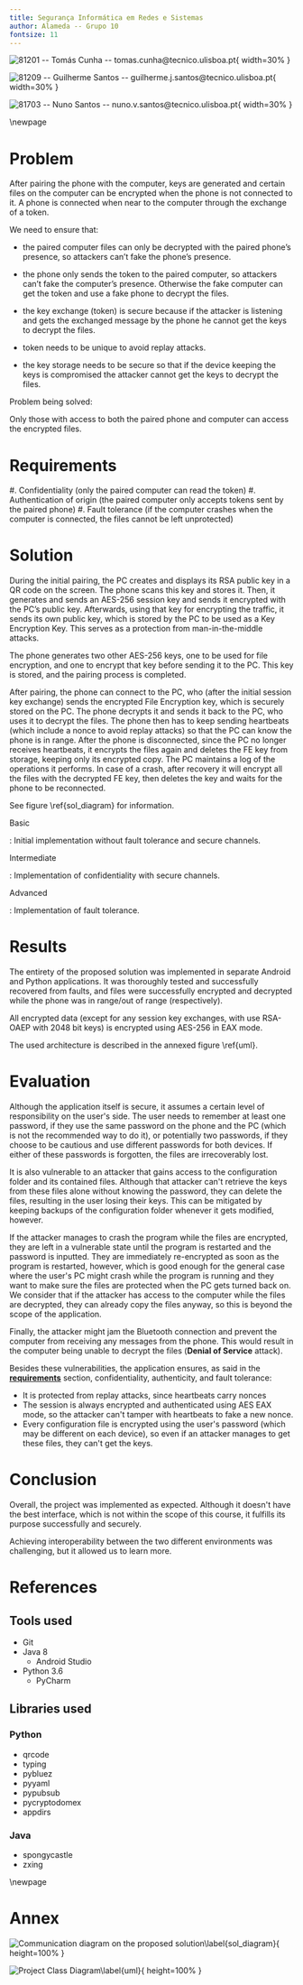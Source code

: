 ```yaml
---
title: Segurança Informática em Redes e Sistemas
author: Alameda -- Grupo 10
fontsize: 11
---
```


![81201 -- Tomás Cunha -- tomas.cunha\@tecnico.ulisboa.pt](81201.jpg){ width=30% } 

![81209 -- Guilherme Santos -- guilherme.j.santos\@tecnico.ulisboa.pt](81209.jpg){ width=30% }

![81703 -- Nuno Santos -- nuno.v.santos\@tecnico.ulisboa.pt](81703.jpg){ width=30% }

\newpage

# Problem

After pairing the phone with the computer, keys are generated and certain files on the computer 
can be encrypted when the phone is not connected to it. A phone is connected when near to the 
computer through the exchange of a token.

We need to ensure that:

  * the paired computer files can only be decrypted with the paired phone’s presence, so attackers can’t fake 
    the phone’s presence.

  * the phone only sends the token to the paired computer,
    so attackers can’t fake the computer’s presence. Otherwise the fake computer can get
    the token and use a fake phone to decrypt the files.

  * the key exchange (token) is secure because if the attacker is listening and gets
    the exchanged message by the phone he cannot get the keys to decrypt the files.
  * token needs to be unique to avoid replay attacks.
  * the key storage needs to be secure so that if the device keeping the keys is
    compromised the attacker cannot get the keys to decrypt the files.
 
Problem being solved:

Only those with access to both the paired phone and computer can access the encrypted files.

# Requirements

  #. Confidentiality (only the paired computer can read the token)
  #. Authentication of origin (the paired computer only accepts tokens sent by the paired phone)
  #. Fault tolerance (if the computer crashes when the computer is connected, the files cannot be left unprotected)

# Solution

During the initial pairing, the PC creates and displays its RSA public key in a QR code on the screen.
The phone scans this key and stores it. Then, it generates and sends an AES-256 session key and 
sends it encrypted with the PC’s public key. Afterwards, using that key for encrypting the traffic,
it sends its own public key, which is stored by the PC to be used as a Key Encryption Key.
This serves as a protection from man-in-the-middle attacks.

The phone generates two other AES-256 keys, one to be used for file encryption, and one to encrypt that key before sending it to the PC.
This key is stored, and the pairing process is completed.

After pairing, the phone can connect to the PC, who (after the initial session key exchange) sends the
encrypted File Encryption key, which is securely stored on the PC. The phone decrypts it and sends it
back to the PC, who uses it to decrypt the files. The phone then has to keep sending heartbeats (which
include a nonce to avoid replay attacks) so that the PC can know the phone is in range. After the phone
is disconnected, since the PC no longer receives heartbeats, it encrypts the files again and deletes
the FE key from storage, keeping only its encrypted copy. The PC maintains a log of the operations it
performs. In case of a crash, after recovery it will encrypt all the files with the decrypted FE key,
then deletes the key and waits for the phone to be reconnected.

See figure \ref{sol_diagram} for information.
 
Basic

:  Initial implementation without fault tolerance and secure channels.
 
Intermediate

: Implementation of confidentiality with secure channels.
 
Advanced

: Implementation of fault tolerance.

# Results

The entirety of the proposed solution was implemented in separate Android and
Python applications. It was thoroughly tested and successfully recovered from
faults, and files were successfully encrypted and decrypted while the phone was
in range/out of range (respectively).

All encrypted data (except for any session key exchanges, with use RSA-OAEP with
2048 bit keys) is encrypted using AES-256 in EAX mode.

The used architecture is described in the annexed figure \ref{uml}.

# Evaluation

Although the application itself is secure, it assumes a certain level of responsibility
on the user's side. The user needs to remember at least one password, if they use the
same password on the phone and the PC (which is not the recommended way to do it), or
potentially two passwords, if they choose to be cautious and use different passwords for
both devices. If either of these passwords is forgotten, the files are irrecoverably lost.

It is also vulnerable to an attacker that gains access to the configuration folder and its
contained files. Although that attacker can't retrieve the keys from these files alone
without knowing the password, they can delete the files, resulting in the user losing their
keys. This can be mitigated by keeping backups of the configuration folder whenever it gets
modified, however.

If the attacker manages to crash the program while the files are encrypted, they are left in
a vulnerable state until the program is restarted and the password is inputted. They are
immediately re-encrypted as soon as the program is restarted, however, which is good enough
for the general case where the user's PC might crash while the program is running and they
want to make sure the files are protected when the PC gets turned back on. We consider that
if the attacker has access to the computer while the files are decrypted, they can already
copy the files anyway, so this is beyond the scope of the application.

Finally, the attacker might jam the Bluetooth connection and prevent the computer from
receiving any messages from the phone. This would result in the computer being unable
to decrypt the files (**Denial of Service** attack).

Besides these vulnerabilities, the application ensures, as said in the [**requirements**](#requirements)
section, confidentiality, authenticity, and fault tolerance:

   * It is protected from replay attacks, since heartbeats carry nonces
   * The session is always encrypted and
authenticated using AES EAX mode, so the attacker can't tamper with heartbeats to fake a new nonce.
   * Every configuration file is encrypted using the user's password (which may be different on each
device), so even if an attacker manages to get these files, they can't get the keys.

# Conclusion

Overall, the project was implemented as expected. Although it doesn't have the best interface,
which is not within the scope of this course, it fulfills its purpose successfully and securely.

Achieving interoperability between the two different environments was challenging, but it allowed us
to learn more.

# References

## Tools used

  * Git
  * Java 8
     - Android Studio
  * Python 3.6
     - PyCharm

## Libraries used

### Python

   * qrcode
   * typing
   * pybluez
   * pyyaml
   * pypubsub
   * pycryptodomex
   * appdirs

### Java
   * spongycastle
   * zxing

\newpage

# Annex

![Communication diagram on the proposed solution\label{sol_diagram}](Solution_Diagram.png){ height=100% }

![Project Class Diagram\label{uml}](Solution_Diagram.png){ height=100% }

